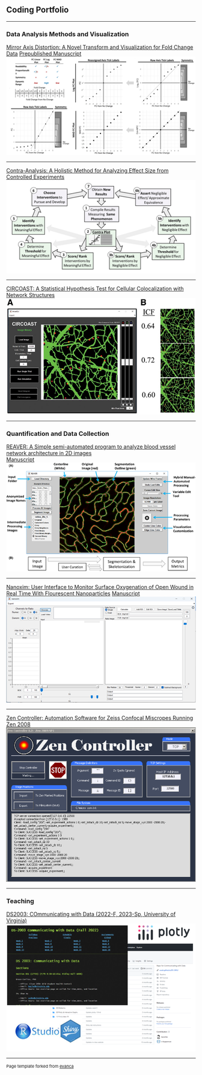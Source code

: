 ## Coding Portfolio

---

### Data Analysis Methods and Visualization

[Mirror Axis Distortion: A Novel Transform and Visualization for Fold Change Data](/sample_page)
[Prepublished Manuscript](https://arxiv.org/abs/2303.10829)
<img src="images/project_mad.JPG?raw=true"/>

---
[Contra-Analysis: A Holistic Method for Analyzing Effect Size from Controlled Experiments](/pdf/sample_presentation.pdf)
<br>
<img src="images/project_contra-analysis.PNG?raw=true"/>

---
[CIRCOAST: A Statistical Hypothesis Test for Cellular Colocalization with Network Structures](http://example.com/)
<br>
<img src="images/proejct_circoast.jpeg?raw=true"/>

---

### Quantification and Data Collection

[REAVER: A Simple semi-automated program to analyze blood vessel network architecture in 2D images](/sample_page)
<br>
[Manuscript](https://onlinelibrary.wiley.com/doi/full/10.1111/micc.12618)
<br>
<img src="images/project_reaver.png?raw=true"/>

---

[Nanoxim: User Interface to Monitor Surface Oxygenation of Open Wound in Real Time With Flourescent Nanoparticles](/sample_page)
[Manuscript](https://onlinelibrary.wiley.com/doi/full/10.1111/micc.12618)
<img src="images/project_nanoxim.png"/>

---

[Zen Controller: Automation Software for Zeiss Confocal Miscropes Running Zen 2008](/sample_page)
<img src="images/zen_controller_screenshot.png"/>

---


### Teaching
[DS2003: COmmunicating with Data (2022-F, 2023-Sp, University of Virginia)](/sample_page)
<br>
<img src="images/ds2003.png?raw=true"/>

---
<p style="font-size:11px">Page template forked from <a href="https://github.com/evanca/quick-portfolio">evanca</a></p>
<!-- Remove above link if you don't want to attibute -->
